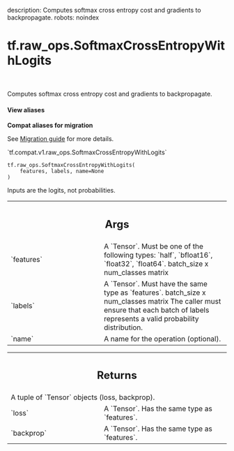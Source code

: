description: Computes softmax cross entropy cost and gradients to backpropagate.
robots: noindex

# tf.raw_ops.SoftmaxCrossEntropyWithLogits

<!-- Insert buttons and diff -->

<table class="tfo-notebook-buttons tfo-api nocontent" align="left">

</table>



Computes softmax cross entropy cost and gradients to backpropagate.

<section class="expandable">
  <h4 class="showalways">View aliases</h4>
  <p>
<b>Compat aliases for migration</b>
<p>See
<a href="https://www.tensorflow.org/guide/migrate">Migration guide</a> for
more details.</p>
<p>`tf.compat.v1.raw_ops.SoftmaxCrossEntropyWithLogits`</p>
</p>
</section>

<pre class="devsite-click-to-copy prettyprint lang-py tfo-signature-link">
<code>tf.raw_ops.SoftmaxCrossEntropyWithLogits(
    features, labels, name=None
)
</code></pre>



<!-- Placeholder for "Used in" -->

Inputs are the logits, not probabilities.

<!-- Tabular view -->
 <table class="responsive fixed orange">
<colgroup><col width="214px"><col></colgroup>
<tr><th colspan="2"><h2 class="add-link">Args</h2></th></tr>

<tr>
<td>
`features`
</td>
<td>
A `Tensor`. Must be one of the following types: `half`, `bfloat16`, `float32`, `float64`.
batch_size x num_classes matrix
</td>
</tr><tr>
<td>
`labels`
</td>
<td>
A `Tensor`. Must have the same type as `features`.
batch_size x num_classes matrix
The caller must ensure that each batch of labels represents a valid
probability distribution.
</td>
</tr><tr>
<td>
`name`
</td>
<td>
A name for the operation (optional).
</td>
</tr>
</table>



<!-- Tabular view -->
 <table class="responsive fixed orange">
<colgroup><col width="214px"><col></colgroup>
<tr><th colspan="2"><h2 class="add-link">Returns</h2></th></tr>
<tr class="alt">
<td colspan="2">
A tuple of `Tensor` objects (loss, backprop).
</td>
</tr>
<tr>
<td>
`loss`
</td>
<td>
A `Tensor`. Has the same type as `features`.
</td>
</tr><tr>
<td>
`backprop`
</td>
<td>
A `Tensor`. Has the same type as `features`.
</td>
</tr>
</table>

